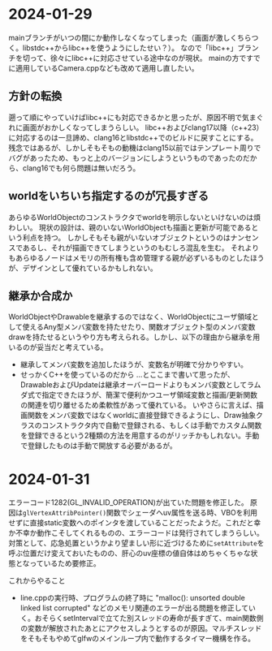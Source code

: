 # 2024-01-29
mainブランチがいつの間にか動作しなくなってしまった（画面が激しくちらつく。libstdc++からlibc++を使うようにしたせい？）。
なので「libc++」ブランチを切って、徐々にlibc++に対応させている途中なのが現状。
mainの方ですでに適用しているCamera.cppなども改めて適用し直したい。

## 方針の転換
遡って順にやっていけばlibc++にも対応できるかと思ったが、原因不明で気まぐれに画面がおかしくなってしまうらしい。
libc++およびclang17以降（c++23）に対応するのは一旦諦め、clang16とlibstdc++でのビルドに戻すことにする。
残念ではあるが、しかしそもそもの動機はclang15以前ではテンプレート周りでバグがあったため、もっと上のバージョンにしようというものであったのだから、clang16でも何ら問題は無いだろう。

## worldをいちいち指定するのが冗長すぎる
あらゆるWorldObjectのコンストラクタでworldを明示しないといけないのは煩わしい。
現状の設計は、親のいないWorldObjectも描画と更新が可能であるという利点を持つ。
しかしそもそも親がいないオブジェクトというのはナンセンスであるし、それが描画できてしまうというのもむしろ混乱を生む。
それよりもあらゆるノードはメモリの所有権も含め管理する親が必ずいるものとしたほうが、デザインとして優れているかもしれない。

## 継承か合成か
WorldObjectやDrawableを継承するのではなく、WorldObjectにユーザ領域として使えるAny型メンバ変数を持たせたり、関数オブジェクト型のメンバ変数drawを持たせるというやり方も考えられる。しかし、以下の理由から継承を用いるのが妥当だと考えている。
- 継承してメンバ変数を追加したほうが、変数名が明確で分かりやすい。
- せっかくC++を使っているのだから
…とここまで書いて思ったが、DrawableおよびUpdateは継承オーバーロードよりもメンバ変数としてラムダ式で指定できたほうが、簡潔で便利かつユーザ領域変数と描画/更新関数の関連を切り離せるため柔軟性があって優れている。
いやさらに言えば、描画関数をメンバ変数ではなくworldに直接登録できるようにし、Draw抽象クラスのコンストラクタ内で自動で登録される、もしくは手動でカスタム関数を登録できるという2種類の方法を用意するのがリッチかもしれない。手動で登録したものは手動で開放する必要があるが。


# 2024-01-31
エラーコード1282(GL_INVALID_OPERATION)が出ていた問題を修正した。
原因は`glVertexAttribPointer()`関数でシェーダへuv属性を送る時、VBOを利用せずに直接static変数へのポインタを渡していることだったようだ。これだと幸か不幸か動作こそしてくれるものの、エラーコードは発行されてしまうらしい。
対策として、応急処置というかより望ましい形に近づけるために`setAttribute`を呼ぶ位置だけ変えておいたものの、肝心のuv座標の値自体はめちゃくちゃな状態となっているため要修正。

これからやること
- line.cppの実行時、プログラムの終了時に "malloc(): unsorted double linked list corrupted" などのメモリ関連のエラーが出る問題を修正していく。おそらくsetIntervalで立てた別スレッドの寿命が長すぎて、main関数側の変数が解放されたあとにアクセスしようとするのが原因。マルチスレッドをそもそもやめてglfwのメインループ内で動作するタイマー機構を作る。
